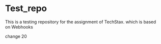 # Test_repo
This is a testing repository for the assignment of TechStax. which is based on Webhooks

change 20
